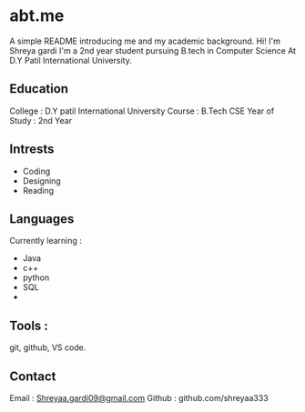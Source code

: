 # abt.me
A simple README introducing me and my academic background.
Hi! I'm Shreya gardi
I'm a 2nd year student pursuing B.tech in Computer Science 
At D.Y Patil International University.

## Education
College : D.Y patil International University
Course : B.Tech CSE
Year of Study : 2nd Year

## Intrests
- Coding
- Designing
- Reading

## Languages
Currently learning :
- Java
- c++
- python
- SQL
-  
## Tools :
git, github, VS code.

## Contact
Email : Shreyaa.gardi09@gmail.com
Github : github.com/shreyaa333
 

 
